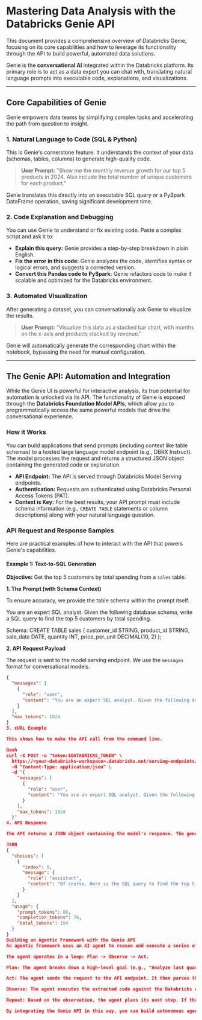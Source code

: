 # Mastering Data Analysis with the Databricks Genie API

This document provides a comprehensive overview of Databricks Genie, focusing on its core capabilities and how to leverage its functionality through the API to build powerful, automated data solutions.

Genie is the **conversational AI** integrated within the Databricks platform. Its primary role is to act as a data expert you can chat with, translating natural language prompts into executable code, explanations, and visualizations.

---

## Core Capabilities of Genie

Genie empowers data teams by simplifying complex tasks and accelerating the path from question to insight.

### 1. Natural Language to Code (SQL & Python)
This is Genie's cornerstone feature. It understands the context of your data (schemas, tables, columns) to generate high-quality code.

> **User Prompt:** "Show me the monthly revenue growth for our top 5 products in 2024. Also include the total number of unique customers for each product."

Genie translates this directly into an executable SQL query or a PySpark DataFrame operation, saving significant development time.

### 2. Code Explanation and Debugging
You can use Genie to understand or fix existing code. Paste a complex script and ask it to:
* **Explain this query:** Genie provides a step-by-step breakdown in plain English.
* **Fix the error in this code:** Genie analyzes the code, identifies syntax or logical errors, and suggests a corrected version.
* **Convert this Pandas code to PySpark:** Genie refactors code to make it scalable and optimized for the Databricks environment.

### 3. Automated Visualization
After generating a dataset, you can conversationally ask Genie to visualize the results.

> **User Prompt:** "Visualize this data as a stacked bar chart, with months on the x-axis and products stacked by revenue."

Genie will automatically generate the corresponding chart within the notebook, bypassing the need for manual configuration.

---

## The Genie API: Automation and Integration

While the Genie UI is powerful for interactive analysis, its true potential for automation is unlocked via its API. The functionality of Genie is exposed through the **Databricks Foundation Model APIs**, which allow you to programmatically access the same powerful models that drive the conversational experience.

### How it Works
You can build applications that send prompts (including context like table schemas) to a hosted large language model endpoint (e.g., DBRX Instruct). The model processes the request and returns a structured JSON object containing the generated code or explanation.

* **API Endpoint:** The API is served through Databricks Model Serving endpoints.
* **Authentication:** Requests are authenticated using Databricks Personal Access Tokens (PAT).
* **Context is Key:** For the best results, your API prompt must include schema information (e.g., `CREATE TABLE` statements or column descriptions) along with your natural language question.

### API Request and Response Samples

Here are practical examples of how to interact with the API that powers Genie's capabilities.

#### Example 1: Text-to-SQL Generation

**Objective:** Get the top 5 customers by total spending from a `sales` table.

**1. The Prompt (with Schema Context)**

To ensure accuracy, we provide the table schema within the prompt itself.

You are an expert SQL analyst. Given the following database schema, write a SQL query to find the top 5 customers by total spending.

Schema:
CREATE TABLE sales (
customer_id STRING,
product_id STRING,
sale_date DATE,
quantity INT,
price_per_unit DECIMAL(10, 2)
);


**2. API Request Payload**

The request is sent to the model serving endpoint. We use the `messages` format for conversational models.

```json
{
  "messages": [
    {
      "role": "user",
      "content": "You are an expert SQL analyst. Given the following database schema, write a SQL query to find the top 5 customers by total spending.\n\nSchema:\nCREATE TABLE sales (\n  customer_id STRING,\n  product_id STRING,\n  sale_date DATE,\n  quantity INT,\n  price_per_unit DECIMAL(10, 2)\n);"
    }
  ],
  "max_tokens": 1024
}
3. cURL Example

This shows how to make the API call from the command line.

Bash
curl -X POST -u "token:$DATABRICKS_TOKEN" \
  https://<your-databricks-workspace>.databricks.net/serving-endpoints/databricks-dbrx-instruct/invocations \
  -H "Content-Type: application/json" \
  -d '{
    "messages": [
      {
        "role": "user",
        "content": "You are an expert SQL analyst. Given the following database schema, write a SQL query to find the top 5 customers by total spending.\n\nSchema:\nCREATE TABLE sales (\n  customer_id STRING,\n  product_id STRING,\n  sale_date DATE,\n  quantity INT,\n  price_per_unit DECIMAL(10, 2)\n);"
      }
    ],
    "max_tokens": 1024
  }'
4. API Response

The API returns a JSON object containing the model's response. The generated SQL is in the content field.

JSON
{
  "choices": [
    {
      "index": 0,
      "message": {
        "role": "assistant",
        "content": "Of course. Here is the SQL query to find the top 5 customers by total spending:\n\n```sql\nSELECT\n  customer_id,\n  SUM(quantity * price_per_unit) AS total_spending\nFROM\n  sales\nGROUP BY\n  customer_id\nORDER BY\n  total_spending DESC\nLIMIT 5;\n```"
      }
    }
  ],
  "usage": {
    "prompt_tokens": 88,
    "completion_tokens": 76,
    "total_tokens": 164
  }
}
Building an Agentic Framework with the Genie API
An agentic framework uses an AI agent to reason and execute a series of tasks to achieve a goal. The Genie API is the perfect "reasoning engine" for this.

The agent operates in a loop: Plan -> Observe -> Act.

Plan: The agent breaks down a high-level goal (e.g., "Analyze last quarter's sales performance") into a specific question. It then constructs the JSON payload for the Genie API, including the prompt and necessary schema context.

Act: The agent sends the request to the API endpoint. It then parses the JSON response to extract the generated SQL or Python code from the content field.

Observe: The agent executes the extracted code against the Databricks environment (e.g., using the Databricks SQL Connector). The result of the execution (data or an error) becomes the observation.

Repeat: Based on the observation, the agent plans its next step. If the first query returned a list of top products, its next plan might be to generate a new query to analyze the sales trend for each of those products. This loop continues until the high-level goal is achieved.

By integrating the Genie API in this way, you can build autonomous agents that perform complex data analysis, generate reports, and monitor metrics with minimal human intervention.

